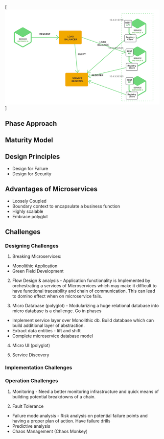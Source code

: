 [![MicroServices Implementation](./ServiceCalls.png)]

## Phase Approach

## Maturity Model

## Design Principles
- Design for Failure
- Design for Security

## Advantages of Microservices
- Loosely Coupled
- Boundary context to encapsulate a business function
- Highly scalable
- Embrace polyglot

## Challenges

### Designing Challenges
1. Breaking Microservices:
  - Monolithic Application
  - Green Field Development

2. Flow Design & analysis - Application functionality is Implemented by orchestrating a services of Microservices which may make it difficult to have functional traceability and chain of communication. This can lead to domino effect when on microservice fails.

3. Micro Database (polyglot) - Modularizing a huge relational database into micro database is a challenge. Go in phases
  - Implement service layer over Monolithic db. Build database which can build additional layer of abstraction.
  - Extract data entities - lift and shift
  - Complete microservice database model

4. Micro UI (polyglot)

5. Service Discovery




### Implementation Challenges

### Operation Challenges

1. Monitoring -  Need a better monitoring infrastructure and quick means of building potential breakdowns of a chain.

2. Fault Tolerance
  - Failure mode analysis - Risk analysis on potential failure points and having a proper plan of action. Have failure drills
  - Predictive analysis
  - Chaos Management (Chaos Monkey)
